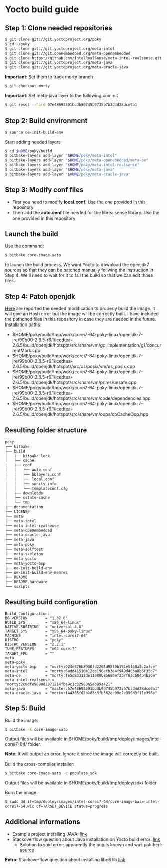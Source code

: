 # Yocto build guide

## Step 1: Clone needed repositories
```sh
$ git clone git://git.yoctoproject.org/poky
$ cd ~/poky
$ git clone git://git.yoctoproject.org/meta-intel
$ git clone git://git.openembedded.org/meta-openembedded
$ git clone https://github.com/IntelRealSense/meta-intel-realsense.git
$ git clone git://git.yoctoproject.org/meta-java
$ git clone git://git.yoctoproject.org/meta-oracle-java
```

**Important**: Set them to track morty branch

```sh
$ git checkout morty
```

**Important**: Set meta-java layer to the following commit

 ```sh
$ git reset --hard 67e48693501bddb80745b9735b7b3d4d28dce9a1 
```

## Step 2: Build environment
```sh
$ source oe-init-build-env
```

Start adding needed layers
```sh
$ cd $HOME/poky/build
$ bitbake-layers add-layer "$HOME/poky/meta-intel"
$ bitbake-layers add-layer "$HOME/poky/meta-openebedded/meta-oe"
$ bitbake-layers add-layer "$HOME/poky/meta-intel-realsense"
$ bitbake-layers add-layer "$HOME/poky/meta-java"
$ bitbake-layers add-layer "$HOME/poky/meta-oracle-java"
```

## Step 3: Modify conf files
* First you need to modify **local.conf**. Use the one provided in this repository
* Then add the **auto.conf** file needed for the librealsense library. Use the one provided in this repository

## Launch the build
Use the command:

```sh
$ bitbake core-image-sato
```

to launch the build process. We want Yocto to download the openjdk7 sources so that they can be patched manually
follwing the instruction in Step 4. We'll need to wait for it to fail the build so that we can edit those files. 

## Step 4: Patch openjdk
[Here](https://bugzilla.opensuse.org/attachment.cgi?id=678295&action=diff) are reported the needed modification to properly build
the image. It will give an Hash error but the image will be correctly built.
I have included the pathched files in this repository in case they are needed in the future.
Installation paths:
* $HOME/poky/build/tmp/work/corei7-64-poky-linux/openjdk-7-jre/99b00-2.6.5-r6.1/icedtea-2.6.5/build/openjdk/hotspot/src/share/vm/gc_implementation/g1/concurrentMark.cpp
* $HOME/poky/build/tmp/work/corei7-64-poky-linux/openjdk-7-jre/99b00-2.6.5-r6.1/icedtea-2.6.5/build/openjdk/hotspot//src/os/posix/vm/os_posix.cpp
* $HOME/poky/build/tmp/work/corei7-64-poky-linux/openjdk-7-jre/99b00-2.6.5-r6.1/icedtea-2.6.5/build/openjdk/hotspot/src/share/vm/prims/unsafe.cpp
* $HOME/poky/build/tmp/work/corei7-64-poky-linux/openjdk-7-jre/99b00-2.6.5-r6.1/icedtea-2.6.5/build/openjdk/hotspot/src/share/vm/code/dependencies.hpp
* $HOME/poky/build/tmp/work/corei7-64-poky-linux/openjdk-7-jre/99b00-2.6.5-r6.1/icedtea-2.6.5/build/openjdk/hotspot/src/share/vm/oops/cpCacheOop.hpp


## Resulting folder structure

```sh
poky
├── bitbake
├── build
│   ├── bitbake.lock
│   ├── cache
│   ├── conf
│   │   ├── auto.conf
│   │   ├── bblayers.conf
│   │   ├── local.conf
│   │   ├── sanity_info
│   │   └── templateconf.cfg
│   ├── downloads
│   ├── sstate-cache
│   └── tmp
├── documentation
├── LICENSE
├── meta
├── meta-intel
├── meta-intel-realsense
├── meta-openembedded
├── meta-oracle-java
├── meta-java
├── meta-poky
├── meta-selftest
├── meta-skeleton
├── meta-yocto
├── meta-yocto-bsp
├── oe-init-build-env
├── oe-init-build-env-memres
├── README
├── README.hardware
└── scripts
```

## Resulting build configuration
```
Build Configuration:
BB_VERSION        = "1.32.0"
BUILD_SYS         = "x86_64-linux"
NATIVELSBSTRING   = "universal-4.8"
TARGET_SYS        = "x86_64-poky-linux"
MACHINE           = "intel-corei7-64"
DISTRO            = "poky"
DISTRO_VERSION    = "2.2.1"
TUNE_FEATURES     = "m64 corei7"
TARGET_FPU        = ""
meta              
meta-poky         
meta-yocto-bsp    = "morty:924e576b8930fd2268d85f0b151e5f68a3c2afce"
meta-intel        = "morty:6add41510412ca196efb3e4f949d403a8b6f35d7"
meta-oe           = "morty:fe5c83312de11e80b85680ef237f8acb04b4b26e"
meta-intel-realsense = "morty:2c0dfe9690d2871214fba9c1c32980a5eb89a421"
meta-java         = "master:67e48693501bddb80745b9735b7b3d4d28dce9a1"
meta-oracle-java  = "morty:f44365f02b283c3fb362dc99e2e996d3f11e356e"
```

## Step 5: Build
Build the image:
```sh
$ bitbake -k core-image-sato
```

Output files will be available in $HOME/poky/build/tmp/deploy/images/intel-corei7-64/ folder.

**Note**: It will output an error. Ignore it since the image will correctly be built.

Build the cross-compiler installer:
```sh
$ bitbake core-image-sato -c populate_sdk
```

Output files will be available in $HOME/poky/build/tmp/deploy/sdk/ folder

Burn the image:
```sh
$ sudo dd if=tmp/deploy/images/intel-corei7-64/core-image-base-intel-
corei7-64.wic of=TARGET_DEVICE status=progress
```

## Additional informations
* Example project installing JAVA: [link](http://wiki.hioproject.org/index.php?title=OpenHAB:_WeMo_Switch)
* Stackoverflow question about Java installation on Yocto build error: [link](http://stackoverflow.com/questions/43093838/java-installation-error-on-yocto-build)
  * Solution to said error: apparently the bug is known and was patched: [source](https://bugzilla.opensuse.org/show_bug.cgi?id=981625)

**Extra**: Stackoverflow question about installing libc6 lib [link](http://stackoverflow.com/questions/43074547/libc6-i386-installation-on-yocto-build/43076771#43076771)
